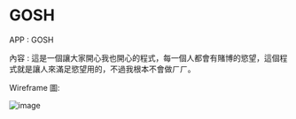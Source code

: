 # GOSH

APP : GOSH  

內容 : 這是一個讓大家開心我也開心的程式，每一個人都會有賭博的慾望，這個程式就是讓人來滿足慾望用的，不過我根本不會做ㄏㄏ。

Wireframe 圖:

![image]()
